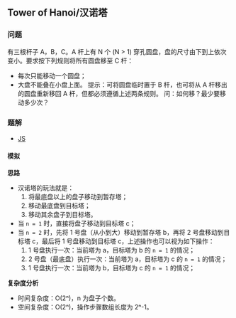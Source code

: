 ## Tower of Hanoi/汉诺塔

### 问题
有三根杆子 A，B，C。A 杆上有 N 个 (N > 1) 穿孔圆盘，盘的尺寸由下到上依次变小。要求按下列规则将所有圆盘移至 C 杆：  
+ 每次只能移动一个圆盘；
+ 大盘不能叠在小盘上面。
提示：可将圆盘临时置于 B 杆，也可将从 A 杆移出的圆盘重新移回 A 杆，但都必须遵循上述两条规则。
问：如何移？最少要移动多少次？

### 题解
+ [JS](../../ts/others/1.js)

#### 模拟
**思路**
+ 汉诺塔的玩法就是：
  1. 将最底盘以上的盘子移动到暂存塔；
  2. 移动最底盘到目标塔；
  3. 移动其余盘子到目标塔。
+ 当 `n = 1` 时，直接将盘子移动到目标塔 c；
+ 当 `n = 2` 时，先将 1 号盘（从小到大）移动到暂存塔 b，再将 2 号盘移动到目标塔 c，最后将 1 号盘移动到目标塔 c，上述操作也可以视为如下操作：
  1. 1 号盘执行一次：当前塔为 a，目标塔为 b 的 `n = 1` 的情况；
  2. 2 号盘（最底盘）执行一次：当前塔为 a，目标塔为 c 的 `n = 1` 的情况；
  3. 1 号盘执行一次：当前塔为 b，目标塔为 c 的 `n = 1` 的情况；

**复杂度分析**
+ 时间复杂度：O(2ⁿ)，n 为盘子个数。
+ 空间复杂度：O(2ⁿ)，操作步骤数组长度为 2ⁿ-1。
